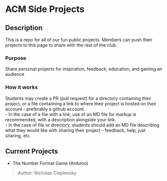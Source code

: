 # ACM Side Projects

## Description
This is a repo for all of our fun public projects. Members can push their projects to this page to share with the rest of the club.

### Purpose
Share personal projects for inspiration, feedback, education, and gaining an audience

### How it works
Students may create a PR (pull request) for a directory containing their project, or a file contaiining a link to where their project is hosted on their account - preferably a github account.
<br>- In the case of a file with a link, use of an MD file for markup is recommended, with a description alongside your link.
<br>- In the case of file or directory, students should add an MD file describing what they would like with sharing their project - feedback, help, just sharing, etc.

## Current Projects
- The Number Format Game (Arduino)
> Author: Nicholas Cieplensky

